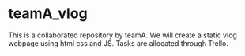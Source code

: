 # teamA_vlog
This is a collaborated repository by teamA. We will create a static vlog webpage using html css and JS. Tasks are allocated through Trello.
